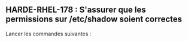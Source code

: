 ## HARDE-RHEL-178 : S'assurer que les permissions sur /etc/shadow soient correctes

Lancer les commandes suivantes :

